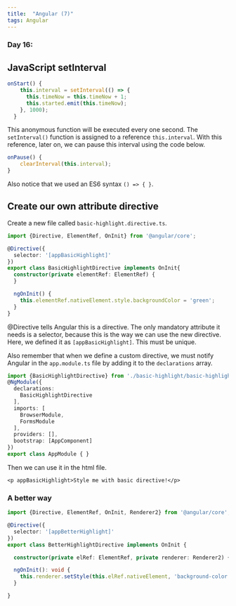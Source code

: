 ```yaml
---
title:  "Angular (7)"
tags: Angular
---
```


### Day 16: 

## JavaScript setInterval

```javascript 1.8
onStart() {
    this.interval = setInterval(() => {
      this.timeNow = this.timeNow + 1;
      this.started.emit(this.timeNow);
    }, 1000);
  }
```

This anonymous function will be executed every one second. The `setInterval()` function is assigned to a reference 
`this.interval`. With this reference, later on, we can pause this interval using the code below.

```javascript 1.8
onPause() {
    clearInterval(this.interval);
}
```

Also notice that we used an ES6 syntax `() => { }`.

## Create our own attribute directive

Create a new file called `basic-highlight.directive.ts`. 

```typescript
import {Directive, ElementRef, OnInit} from '@angular/core';

@Directive({
  selector: '[appBasicHighlight]'
})
export class BasicHighlightDirective implements OnInit{
  constructor(private elementRef: ElementRef) {
  }

  ngOnInit() {
    this.elementRef.nativeElement.style.backgroundColor = 'green';
  }
}
```

@Directive tells Angular this is a directive. The only mandatory attribute it needs is a selector, because this is 
the way we can use the new directive. Here, we defined it as `[appBasicHighlight]`. This must be unique.

Also remember that when we define a custom directive, we must notify Angular in the `app.module.ts` file by adding it
 to the `declarations` array.

```typescript
import {BasicHighlightDirective} from './basic-highlight/basic-highlight.directive';
@NgModule({
  declarations: 
    BasicHighlightDirective
  ],
  imports: [
    BrowserModule,
    FormsModule
  ],
  providers: [],
  bootstrap: [AppComponent]
})
export class AppModule { }
```

Then we can use it in the html file.

```angular2html
<p appBasicHighlight>Style me with basic directive!</p>
```


### A better way

```typescript
import {Directive, ElementRef, OnInit, Renderer2} from '@angular/core';

@Directive({
  selector: '[appBetterHighlight]'
})
export class BetterHighlightDirective implements OnInit {

  constructor(private elRef: ElementRef, private renderer: Renderer2) { }

  ngOnInit(): void {
    this.renderer.setStyle(this.elRef.nativeElement, 'background-color', 'blue');
  }

}
```









